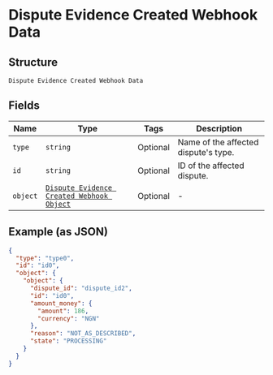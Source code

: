 
# Dispute Evidence Created Webhook Data

## Structure

`Dispute Evidence Created Webhook Data`

## Fields

| Name | Type | Tags | Description |
|  --- | --- | --- | --- |
| `type` | `string` | Optional | Name of the affected dispute's type. |
| `id` | `string` | Optional | ID of the affected dispute. |
| `object` | [`Dispute Evidence Created Webhook Object`](/doc/models/dispute-evidence-created-webhook-object.md) | Optional | - |

## Example (as JSON)

```json
{
  "type": "type0",
  "id": "id0",
  "object": {
    "object": {
      "dispute_id": "dispute_id2",
      "id": "id0",
      "amount_money": {
        "amount": 186,
        "currency": "NGN"
      },
      "reason": "NOT_AS_DESCRIBED",
      "state": "PROCESSING"
    }
  }
}
```

